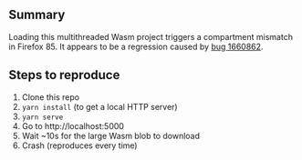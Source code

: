 ## Summary

Loading this multithreaded Wasm project triggers a compartment mismatch in
Firefox 85. It appears to be a regression caused by [bug
1660862](https://bugzilla.mozilla.org/show_bug.cgi?id=1660862).

## Steps to reproduce

1. Clone this repo
2. `yarn install` (to get a local HTTP server)
3. `yarn serve`
4. Go to http://localhost:5000
5. Wait ~10s for the large Wasm blob to download
6. Crash (reproduces every time)

